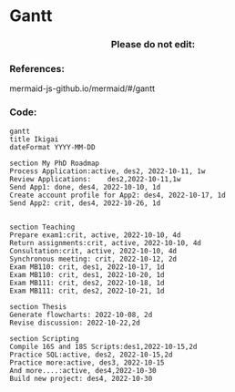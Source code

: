 # Gantt

<h3 align="center">Please do not edit:</h3>

<h3 align="left">References:</h3>
mermaid-js-github.io/mermaid/#/gantt

<h3 align="left">Code:</h3>

```mermaid
gantt
title Ikigai
dateFormat YYYY-MM-DD

section My PhD Roadmap
Process Application:active, des2, 2022-10-11, 1w
Review Applications:    des2,2022-10-11,1w
Send App1: done, des4, 2022-10-10, 1d
Create account profile for App2: des4, 2022-10-17, 1d
Send App2: crit, des4, 2022-10-26, 1d


section Teaching
Prepare exam1:crit, active, 2022-10-10, 4d
Return assignments:crit, active, 2022-10-10, 4d
Consultation:crit, active, 2022-10-10, 4d
Synchronous meeting: crit, 2022-10-12, 2d
Exam MB110: crit, des1, 2022-10-17, 1d
Exam MB110: crit, des1, 2022-10-20, 1d
Exam MB111: crit, des2, 2022-10-18, 1d
Exam MB111: crit, des2, 2022-10-21, 1d

section Thesis
Generate flowcharts: 2022-10-08, 2d
Revise discussion: 2022-10-22,2d

section Scripting
Compile 16S and 18S Scripts:des1,2022-10-15,2d
Practice SQL:active, des2, 2022-10-15,2d
Practice more:active, des3, 2022-10-15
And more....:active, des4,2022-10-30
Build new project: des4, 2022-10-30
```
